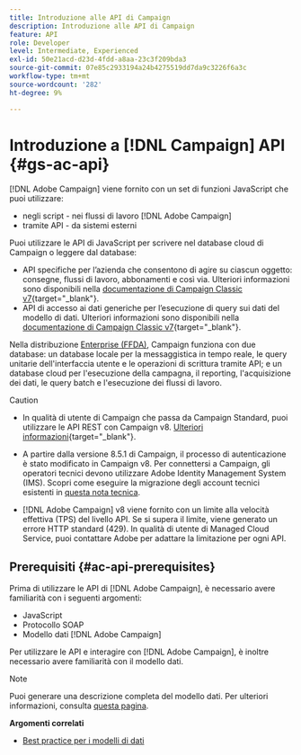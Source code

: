 ```yaml
---
title: Introduzione alle API di Campaign
description: Introduzione alle API di Campaign
feature: API
role: Developer
level: Intermediate, Experienced
exl-id: 50e21acd-d23d-4fdd-a8aa-23c3f209bda3
source-git-commit: 07e85c2933194a24b4275519dd7da9c3226f6a3c
workflow-type: tm+mt
source-wordcount: '282'
ht-degree: 9%

---
```


# Introduzione a [!DNL Campaign] API {#gs-ac-api}

[!DNL Adobe Campaign] viene fornito con un set di funzioni JavaScript che puoi utilizzare:

* negli script - nei flussi di lavoro [!DNL Adobe Campaign]
* tramite API - da sistemi esterni

Puoi utilizzare le API di JavaScript per scrivere nel database cloud di Campaign o leggere dal database:

* API specifiche per l’azienda che consentono di agire su ciascun oggetto: consegne, flussi di lavoro, abbonamenti e così via. Ulteriori informazioni sono disponibili nella [documentazione di Campaign Classic v7](https://experienceleague.adobe.com/docs/campaign-classic/using/configuring-campaign-classic/api/business-oriented-apis.html){target="_blank"}.
* API di accesso ai dati generiche per l’esecuzione di query sui dati del modello di dati. Ulteriori informazioni sono disponibili nella [documentazione di Campaign Classic v7](https://experienceleague.adobe.com/docs/campaign-classic/using/configuring-campaign-classic/api/data-oriented-apis.html){target="_blank"}.

Nella distribuzione [Enterprise (FFDA)](../architecture/enterprise-deployment.md), Campaign funziona con due database: un database locale per la messaggistica in tempo reale, le query unitarie dell&#39;interfaccia utente e le operazioni di scrittura tramite API; e un database cloud per l&#39;esecuzione della campagna, il reporting, l&#39;acquisizione dei dati, le query batch e l&#39;esecuzione dei flussi di lavoro.

>[!CAUTION]
>
>* In qualità di utente di Campaign che passa da Campaign Standard, puoi utilizzare le API REST con Campaign v8. [Ulteriori informazioni](https://experienceleague.adobe.com/en/docs/experience-cloud/campaign/apis/get-started-apis){target="_blank"}.
>
>* A partire dalla versione 8.5.1 di Campaign, il processo di autenticazione è stato modificato in Campaign v8. Per connettersi a Campaign, gli operatori tecnici devono utilizzare Adobe Identity Management System (IMS). Scopri come eseguire la migrazione degli account tecnici esistenti in [questa nota tecnica](../../technotes/upgrades/ims-migration.md).
>
>* [!DNL Adobe Campaign] v8 viene fornito con un limite alla velocità effettiva (TPS) del livello API. Se si supera il limite, viene generato un errore HTTP standard (429). In qualità di utente di Managed Cloud Service, puoi contattare Adobe per adattare la limitazione per ogni API.
> 

## Prerequisiti {#ac-api-prerequisites}

Prima di utilizzare le API di [!DNL Adobe Campaign], è necessario avere familiarità con i seguenti argomenti:

* JavaScript
* Protocollo SOAP
* Modello dati [!DNL Adobe Campaign]

Per utilizzare le API e interagire con [!DNL Adobe Campaign], è inoltre necessario avere familiarità con il modello dati.

>[!NOTE]
>Puoi generare una descrizione completa del modello dati. Per ulteriori informazioni, consulta [questa pagina](datamodel.md).


**Argomenti correlati**

* [Best practice per i modelli di dati](datamodel-best-practices.md)

